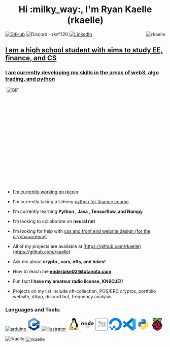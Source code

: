 <h1 align="center">Hi :milky_way:, I'm Ryan Kaelle (rkaelle)</h1>

<p align="left">
  <a href="https://github.com/rkaelle"><img alt="GitHub" height="32" width="32" src="https://raw.githubusercontent.com/peterthehan/peterthehan/master/assets/github.svg"></a>
  <a><img alt="Discord - rk#1120" title="Discord - rk#1120" height="32" width="32" src="https://raw.githubusercontent.com/peterthehan/peterthehan/master/assets/discord.svg"></a>
  <a href="https://www.linkedin.com/in/ryan-kaelle-aa6a171b8/"><img alt="LinkedIn" height="32" width="32" src="https://raw.githubusercontent.com/peterthehan/peterthehan/master/assets/linkedin.svg"></a>
  <a href ="https://github.com/rkaelle"><img alt ="rkaelle" align="right"
src="https://komarev.com/ghpvc/?username=rkaelle&label=Profile%20views&color=0e75b6&style=flat"</a>
  
</p>
<h2 align="left">I am a high school student with aims to study EE, finance, and CS</h2>
<h3 align="left">I am currently developing my skills in the areas of web3, algo trading, and python</h3>

<img align="right" alt="GIF" src="https://github.com/abhisheknaiidu/abhisheknaiidu/blob/master/code.gif?raw=true" width="500" height="320" />

- I'm currently working on [rkcoin](https://github.com/rkaelle/rk-coin)

- I'm currently taking a Udemy [python for finance course](https://www.udemy.com/course/python-for-finance-and-algorithmic-trading-with-quantconnect/)

- I’m currently learning **Python , Java , Tensorflow, and Numpy**

- I’m looking to collaborate on **neural net**

- I’m looking for help with [css and front end website design (for the cryptocurrency)](https://github.com/rkaelle/rk-coin)

- All of my projects are available at [https://github.com/rkaelle](https://github.com/rkaelle)

- Ask me about **crypto , cars, nfts, and bikes!**

- How to reach me **enderbike02@tutanota.com**

- Fun fact **I have my amateur radio license, KN6OJE!!**

- Projects on my list include nft-collection, POS/ERC cryptos, portfolio website, dApp, discord bot, frequency analysis 





<h3 align="left">Languages and Tools:</h3>
<p align="left"> <a href="https://www.arduino.cc/" target="_blank" rel="noreferrer"> <img src="https://cdn.worldvectorlogo.com/logos/arduino-1.svg" alt="arduino" width="40" height="40"/> </a> <a href="https://www.w3schools.com/cpp/" target="_blank" rel="noreferrer"> <img src="https://raw.githubusercontent.com/devicons/devicon/master/icons/cplusplus/cplusplus-original.svg" alt="cplusplus" width="40" height="40"/> </a> <a href="https://www.adobe.com/in/products/illustrator.html" target="_blank" rel="noreferrer"> <img src="https://www.vectorlogo.zone/logos/adobe_illustrator/adobe_illustrator-icon.svg" alt="illustrator" width="40" height="40"/> </a> <a href="https://www.linux.org/" target="_blank" rel="noreferrer"> <img src="https://raw.githubusercontent.com/devicons/devicon/master/icons/linux/linux-original.svg" alt="linux" width="40" height="40"/> </a> <a href="https://nodejs.org" target="_blank" rel="noreferrer"> <img src="https://raw.githubusercontent.com/devicons/devicon/master/icons/nodejs/nodejs-original-wordmark.svg" alt="nodejs" width="40" height="40"/> </a> <a href="https://www.photoshop.com/en" target="_blank" rel="noreferrer"> <img src="https://raw.githubusercontent.com/devicons/devicon/master/icons/photoshop/photoshop-line.svg" alt="photoshop" width="40" height="40"/> </a> <a 
href="https://www.digitalocean.com/" target="_blank" rel="noreferrer"> <img src="https://raw.githubusercontent.com/devicons/devicon/1119b9f84c0290e0f0b38982099a2bd027a48bf1/icons/digitalocean/digitalocean-original.svg" alt="digital ocean" width="40" height="40"/> </a> <a
href="https://code.visualstudio.com/" target="_blank" rel="noreferrer"> <img src="https://raw.githubusercontent.com/devicons/devicon/1119b9f84c0290e0f0b38982099a2bd027a48bf1/icons/vscode/vscode-original.svg" alt="vscode" width="40" height="40"/> </a> <a
href="https://www.python.org" target="_blank" rel="noreferrer"> <img src="https://raw.githubusercontent.com/devicons/devicon/master/icons/python/python-original.svg" alt="python" width="40" height="40"/> </a> <a
href="https://www.raspberrypi.org" target="_blank" rel="noreferrer"> <img src="https://raw.githubusercontent.com/devicons/devicon/1119b9f84c0290e0f0b38982099a2bd027a48bf1/icons/raspberrypi/raspberrypi-original.svg" alt="raspberrypi" width="40" height="40"/> </a> </p>


<p><img align="left" src="https://github-readme-stats.vercel.app/api/top-langs?username=rkaelle&show_icons=true&locale=en&layout=compact" alt="rkaelle" /></p>

<p>&nbsp;<img align="center" src="https://github-readme-stats.vercel.app/api?username=rkaelle&show_icons=true&locale=en" alt="rkaelle" /></p>
